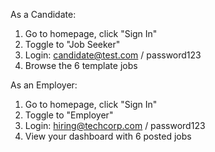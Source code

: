   As a Candidate:
  1. Go to homepage, click "Sign In"
  2. Toggle to "Job Seeker"
  3. Login: candidate@test.com / password123
  4. Browse the 6 template jobs

  As an Employer:
  1. Go to homepage, click "Sign In"
  2. Toggle to "Employer"
  3. Login: hiring@techcorp.com / password123
  4. View your dashboard with 6 posted jobs
